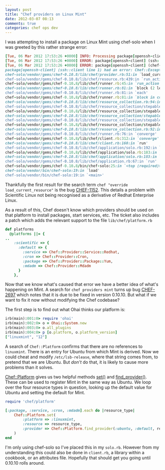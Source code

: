 ```yaml
---
layout: post
title: "Chef providers on Linux Mint"
date: 2012-03-07 08:13
comments: true
categories: chef ops dev
---
```


I was attempting to install a package on Linux Mint using chef-solo when I was greeted by this rather strange error:

``` ruby
[Tue, 06 Mar 2012 17:53:26 +0000] INFO: Processing package[openssh-client] action install (ssh::client line 1)
[Tue, 06 Mar 2012 17:53:26 +0000] ERROR: package[openssh-client] (ssh::client line 1) has had an error
[Tue, 06 Mar 2012 17:53:26 +0000] ERROR: package[openssh-client] (chef-solo/cookbooks/ssh/recipes/client.rb:1:in `from_file') had an error:
package[openssh-client] (ssh::client line 1) had an error: Chef::Exceptions::Override: You must override load_current_resource in #<Chef::Provider::Package:0x00000003039a00>
chef-solo/vendor/gems/chef-0.10.8/lib/chef/provider.rb:51:in `load_current_resource'
chef-solo/vendor/gems/chef-0.10.8/lib/chef/resource.rb:439:in `run_action'
chef-solo/vendor/gems/chef-0.10.8/lib/chef/runner.rb:45:in `run_action'
chef-solo/vendor/gems/chef-0.10.8/lib/chef/runner.rb:81:in `block (2 levels) in converge'
chef-solo/vendor/gems/chef-0.10.8/lib/chef/runner.rb:81:in `each'
chef-solo/vendor/gems/chef-0.10.8/lib/chef/runner.rb:81:in `block in converge'
chef-solo/vendor/gems/chef-0.10.8/lib/chef/resource_collection.rb:94:in `block in execute_each_resource'
chef-solo/vendor/gems/chef-0.10.8/lib/chef/resource_collection/stepable_iterator.rb:116:in `call'
chef-solo/vendor/gems/chef-0.10.8/lib/chef/resource_collection/stepable_iterator.rb:116:in `call_iterator_block'
chef-solo/vendor/gems/chef-0.10.8/lib/chef/resource_collection/stepable_iterator.rb:85:in `step'
chef-solo/vendor/gems/chef-0.10.8/lib/chef/resource_collection/stepable_iterator.rb:104:in `iterate'
chef-solo/vendor/gems/chef-0.10.8/lib/chef/resource_collection/stepable_iterator.rb:55:in `each_with_index'
chef-solo/vendor/gems/chef-0.10.8/lib/chef/resource_collection.rb:92:in `execute_each_resource'
chef-solo/vendor/gems/chef-0.10.8/lib/chef/runner.rb:76:in `converge'
chef-solo/vendor/gems/chef-0.10.8/lib/chef/client.rb:312:in `converge'
chef-solo/vendor/gems/chef-0.10.8/lib/chef/client.rb:160:in `run'
chef-solo/vendor/gems/chef-0.10.8/lib/chef/application/solo.rb:192:in `block in run_application'
chef-solo/vendor/gems/chef-0.10.8/lib/chef/application/solo.rb:183:in `loop'
chef-solo/vendor/gems/chef-0.10.8/lib/chef/application/solo.rb:183:in `run_application'
chef-solo/vendor/gems/chef-0.10.8/lib/chef/application.rb:67:in `run'
chef-solo/vendor/gems/chef-0.10.8/bin/chef-solo:25:in `<top (required)>'
chef-solo/vendor/bin/chef-solo:19:in `load'
chef-solo/vendor/bin/chef-solo:19:in `<main>'
```

Thankfully the first result for the search term `chef "override load_current_resource"` is the bug [CHEF-1152](http://tickets.opscode.com/browse/CHEF-1152). This details a problem with Scientific Linux not being recognised as a derivative of Redhat Enterprise Linux.

As a result of this, Chef doesn't know which providers should be used on that platform to install packages, start services, etc. The ticket also includes a patch which adds the relevant support to the file `lib/chef/platform.rb`

``` ruby
def platforms
  @platforms ||= {
..
    :scientific => {
      :default => {
        :service => Chef::Provider::Service::Redhat,
        :cron => Chef::Provider::Cron,
        :package => Chef::Provider::Package::Yum,
        :mdadm => Chef::Provider::Mdadm
      }
    },
```

Now that we know what's caused that error we have a better idea of what's happening on Mint. A search for `chef providers mint` turns up bug [CHEF-2697](http://tickets.opscode.com/browse/CHEF-2697) which notes that it is due to be fixed in version 0.10.10. But what if we want to fix it now without modifying the Chef codebase?

The first step is to find out what Ohai thinks our platform is:

``` ruby
irb(main):001:0> require 'ohai'
irb(main):002:0> o = Ohai::System.new
irb(main):003:0> o.all_plugins
irb(main):004:0> p [o.platform, o.platform_version]
["linuxmint", "12"]
```

A search of `Chef::Platform` confirms that there are no references to `linuxmint`. There is an entry for Ubuntu from which Mint is derived. Now we could cheat and modify `/etc/lsb-release`, where that string comes from, to pretend that we are Ubuntu. But *don't* do that, it is likely to cause more problems than it solves.

[Chef::Platform](http://rubydoc.info/gems/chef/0.10.8/Chef/Platform) gives us two helpful methods [set()](http://rubydoc.info/gems/chef/0.10.8/Chef/Platform#set-class_method) and [find_provider()](http://rubydoc.info/gems/chef/0.10.8/Chef/Platform#find_provider-class_method). These can be used to register Mint in the same way as Ubuntu. We loop over the four resource types in question, looking up the default value for Ubuntu and setting the default for Mint.

``` ruby solo.rb
require 'chef/platform'

[:package, :service, :cron, :mdadm].each do |resource_type|
    Chef::Platform.set(
        :platform => :linuxmint,
        :resource => resource_type,
        :provider => Chef::Platform.find_provider(:ubuntu, :default, resource_type)
    )
end
```

I'm only using chef-solo so I've placed this in my `solo.rb`. However from my understanding this could also be done in `client.rb`, a library within a cookbook, or an attributes file. Hopefully that should get you going until 0.10.10 rolls around.
